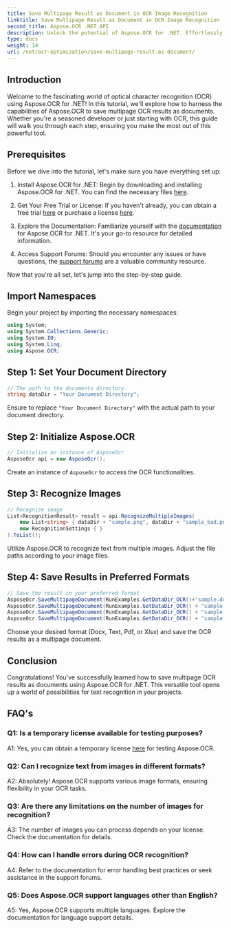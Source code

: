 ```yaml
---
title: Save Multipage Result as Document in OCR Image Recognition
linktitle: Save Multipage Result as Document in OCR Image Recognition
second_title: Aspose.OCR .NET API
description: Unlock the potential of Aspose.OCR for .NET. Effortlessly save multipage OCR results as documents with this comprehensive step-by-step guide.
type: docs
weight: 14
url: /net/ocr-optimization/save-multipage-result-as-document/
---
```

## Introduction

Welcome to the fascinating world of optical character recognition (OCR) using Aspose.OCR for .NET! In this tutorial, we'll explore how to harness the capabilities of Aspose.OCR to save multipage OCR results as documents. Whether you're a seasoned developer or just starting with OCR, this guide will walk you through each step, ensuring you make the most out of this powerful tool.

## Prerequisites

Before we dive into the tutorial, let's make sure you have everything set up:

1. Install Aspose.OCR for .NET: Begin by downloading and installing Aspose.OCR for .NET. You can find the necessary files [here](https://releases.aspose.com/ocr/net/).

2. Get Your Free Trial or License: If you haven't already, you can obtain a free trial [here](https://releases.aspose.com/) or purchase a license [here](https://purchase.aspose.com/buy).

3. Explore the Documentation: Familiarize yourself with the [documentation](https://reference.aspose.com/ocr/net/) for Aspose.OCR for .NET. It's your go-to resource for detailed information.

4. Access Support Forums: Should you encounter any issues or have questions, the [support forums](https://forum.aspose.com/c/ocr/16) are a valuable community resource.

Now that you're all set, let's jump into the step-by-step guide.

## Import Namespaces

Begin your project by importing the necessary namespaces:

```csharp
using System;
using System.Collections.Generic;
using System.IO;
using System.Linq;
using Aspose.OCR;
```

## Step 1: Set Your Document Directory

```csharp
// The path to the documents directory.
string dataDir = "Your Document Directory";
```

Ensure to replace `"Your Document Directory"` with the actual path to your document directory.

## Step 2: Initialize Aspose.OCR

```csharp
// Initialize an instance of AsposeOcr
AsposeOcr api = new AsposeOcr();
```

Create an instance of `AsposeOcr` to access the OCR functionalities.

## Step 3: Recognize Images

```csharp
// Recognize image
List<RecognitionResult> result = api.RecognizeMultipleImages(
    new List<string> { dataDir + "sample.png", dataDir + "sample_bad.png" },
    new RecognitionSettings { }
).ToList();
```

Utilize Aspose.OCR to recognize text from multiple images. Adjust the file paths according to your image files.

## Step 4: Save Results in Preferred Formats

```csharp
// Save the result in your preferred format
AsposeOcr.SaveMultipageDocument(RunExamples.GetDataDir_OCR()+"sample.docx", SaveFormat.Docx, result);
AsposeOcr.SaveMultipageDocument(RunExamples.GetDataDir_OCR() + "sample.txt", SaveFormat.Text, result);
AsposeOcr.SaveMultipageDocument(RunExamples.GetDataDir_OCR() + "sample.pdf", SaveFormat.Pdf, result);
AsposeOcr.SaveMultipageDocument(RunExamples.GetDataDir_OCR() + "sample.xlsx", SaveFormat.Xlsx, result);
```

Choose your desired format (Docx, Text, Pdf, or Xlsx) and save the OCR results as a multipage document.

## Conclusion

Congratulations! You've successfully learned how to save multipage OCR results as documents using Aspose.OCR for .NET. This versatile tool opens up a world of possibilities for text recognition in your projects.

## FAQ's

### Q1: Is a temporary license available for testing purposes?

A1: Yes, you can obtain a temporary license [here](https://purchase.aspose.com/temporary-license/) for testing Aspose.OCR.

### Q2: Can I recognize text from images in different formats?

A2: Absolutely! Aspose.OCR supports various image formats, ensuring flexibility in your OCR tasks.

### Q3: Are there any limitations on the number of images for recognition?

A3: The number of images you can process depends on your license. Check the documentation for details.

### Q4: How can I handle errors during OCR recognition?

A4: Refer to the documentation for error handling best practices or seek assistance in the support forums.

### Q5: Does Aspose.OCR support languages other than English?

A5: Yes, Aspose.OCR supports multiple languages. Explore the documentation for language support details.
